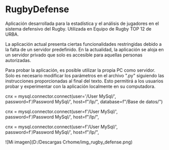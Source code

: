 # RugbyDefense
Aplicación desarrollada para la estadística y el análisis de jugadores en el sistema defensivo del Rugby. 
Utilizada en Equipo de Rugby TOP 12 de URBA.

La aplicación actual presenta ciertas funcionalidades restringidas debido a la falta de un servidor predefinido. En la actualidad, la aplicación se aloja en un servidor privado que solo es accesible para aquellas personas autorizadas.

Para probar la aplicación, es posible utilizar la propia PC como servidor. Solo es necesario modificar los parámetros en el archivo ".py" siguiendo las instrucciones proporcionadas al final del texto. Esto permitirá a los usuarios probar y experimentar con la aplicación localmente en su computadora.

cnx = mysql.connector.connect(user='/User MySql/', password=f'/Password MySql/', host=f"/Ip/", database=f"/Base de datos/")

cnx = mysql.connector.connect(user=f'/User MySql/', password=f'/Password MySql/', host=f"/Ip/",

cnx = mysql.connector.connect(user=f'/User MySql/', password=f'/Password MySql/', host=f"/Ip/",

![Mi imagen](D:/Descargas Crhome/img_rugby_defense.png)
